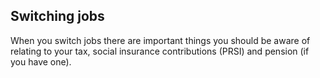 ##  Switching jobs

When you switch jobs there are important things you should be aware of
relating to your tax, social insurance contributions (PRSI) and pension (if
you have one).
